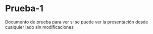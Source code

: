 # Prueba-1
Documento de prueba para ver si se puede ver la presentación desde cualquier lado sin modificaciones 
